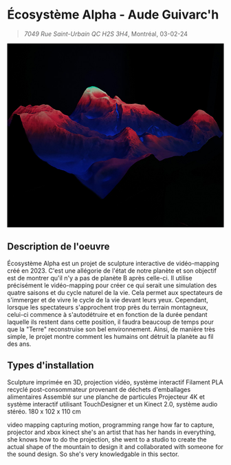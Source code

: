 # Écosystème Alpha - Aude Guivarc'h
> *7049 Rue Saint-Urbain QC H2S 3H4*, Montréal, 03-02-24

![photo](media/alpha_montagne_mauve_rouge.jpg)

## Description de l'oeuvre
Écosystème Alpha est un projet de sculpture interactive de vidéo-mapping créé en 2023. C'est une allégorie de l'état de notre planète et son objectif est de montrer qu'il n'y a pas de planète B après celle-ci. Il utilise précisément le vidéo-mapping pour créer ce qui serait une simulation des quatre saisons et du cycle naturel de la vie. Cela permet aux spectateurs de s'immerger et de vivre le cycle de la vie devant leurs yeux. Cependant, lorsque les spectateurs s'approchent trop près du terrain montagneux, celui-ci commence à s'autodétruire et en fonction de la durée pendant laquelle ils restent dans cette position, il faudra beaucoup de temps pour que la "Terre" reconstruise son bel environnement. Ainsi, de manière très simple, le projet montre comment les humains ont détruit la planète au fil des ans.

## Types d'installation
Sculpture imprimée en 3D, projection vidéo, système interactif
Filament PLA recyclé post-consommateur provenant de déchets d'emballages alimentaires
Assemblé sur une planche de particules
Projecteur 4K et système interactif utilisant TouchDesigner et un Kinect 2.0, système audio stéréo.
180 x 102 x 110 cm

video mapping capturing motion, programming range how far to capture, projector and xbox kinect
she's an artist that has her hands in everything, she knows how to do the projection, she went to a studio to create the actual shape of the mountain to design it and collaborated with someone for the sound design. So she's very knowledgable in this sector. 

